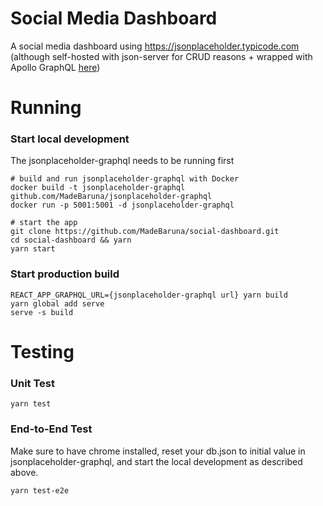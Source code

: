 # Social Media Dashboard
A social media dashboard using https://jsonplaceholder.typicode.com (although self-hosted with json-server for CRUD reasons + wrapped with Apollo GraphQL [here](https://github.com/MadeBaruna/jsonplaceholder-graphql))

# Running
### Start local development
The jsonplaceholder-graphql needs to be running first
```
# build and run jsonplaceholder-graphql with Docker
docker build -t jsonplaceholder-graphql github.com/MadeBaruna/jsonplaceholder-graphql
docker run -p 5001:5001 -d jsonplaceholder-graphql

# start the app
git clone https://github.com/MadeBaruna/social-dashboard.git 
cd social-dashboard && yarn
yarn start
```

### Start production build
```
REACT_APP_GRAPHQL_URL={jsonplaceholder-graphql url} yarn build
yarn global add serve
serve -s build
```

# Testing
### Unit Test
``` 
yarn test
```

### End-to-End Test
Make sure to have chrome installed, reset your db.json to initial value in jsonplaceholder-graphql, and start the local development as described above.
```
yarn test-e2e
```
